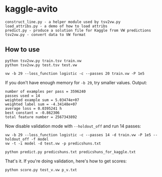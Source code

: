 kaggle-avito
============

	construct_line.py - a helper module used by tsv2vw.py
	load_attribs.py - a demo of how to load attribs
	predict.py - produce a solution file for Kaggle from VW predictions
	tsv2vw.py - convert data to VW format
	
How to use
----------

	python tsv2vw.py train.tsv train.vw
	python tsv2vw.py test.tsv test.vw
	
	vw -b 29 --loss_function logistic -c --passes 20 train.vw -P 1e5
	
If you don't have enough memory for `-b 29`, try smaller values. Output:

	number of examples per pass = 3596240
	passes used = 14
	weighted example sum = 5.03474e+07
	weighted label sum = -4.34148e+07
	average loss = 0.0395241 h
	best constant = -0.862306
	total feature number = 2567343892

Now disable validation mode with `--holdout_off` and run 14 passes:

	vw -b 29 --loss_function logistic -c --passes 14 -d train.vw -P 1e5 --holdout_off -f model
	vw -t -i model -d test.vw -p predicshuns.txt
	
	python predict.py predicshuns.txt predicshuns_for_kaggle.txt
	
That's it. If you're doing validation, here's how to get scores:

	python score.py test_v.vw p_v.txt
	